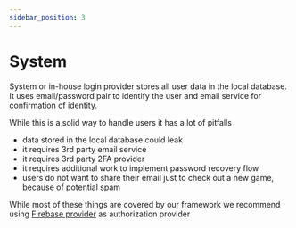 ```yaml
---
sidebar_position: 3
---
```


# System

System or in-house login provider stores all user data in the local database. It uses email/password pair to identify the
user and email service for confirmation of identity.

While this is a solid way to handle users it has a lot of pitfalls

- data stored in the local database could leak
- it requires 3rd party email service
- it requires 3rd party 2FA provider
- it requires additional work to implement password recovery flow
- users do not want to share their email just to check out a new game, because of potential spam

While most of these things are covered by our framework we recommend using [Firebase provider](/api/miscellaneous/authorization/firebase/) as
authorization provider


